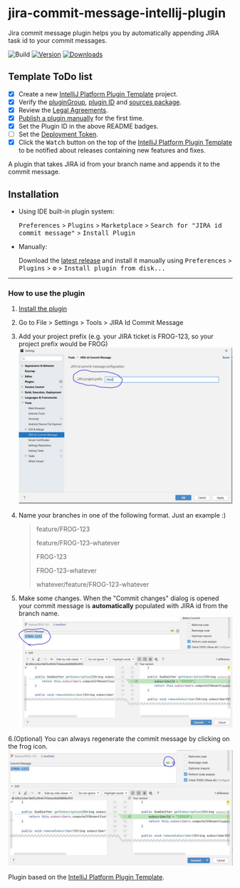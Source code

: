 # jira-commit-message-intellij-plugin

Jira commit message plugin helps you by automatically appending JIRA task id to your commit messages.

![Build](https://github.com/nemwiz/jira-commit-message-intellij-plugin/workflows/Build/badge.svg)
[![Version](https://img.shields.io/jetbrains/plugin/v/14310-jira-id-commit-message.svg)](https://plugins.jetbrains.com/plugin/14310-jira-id-commit-message)
[![Downloads](https://img.shields.io/jetbrains/plugin/d/14310-jira-id-commit-message.svg)](https://plugins.jetbrains.com/plugin/14310-jira-id-commit-message)

## Template ToDo list
- [x] Create a new [IntelliJ Platform Plugin Template][template] project.
- [x] Verify the [pluginGroup](/gradle.properties), [plugin ID](/src/main/resources/META-INF/plugin.xml) and [sources package](/src/main/kotlin).
- [x] Review the [Legal Agreements](https://plugins.jetbrains.com/docs/marketplace/legal-agreements.html).
- [x] [Publish a plugin manually](https://www.jetbrains.org/intellij/sdk/docs/basics/getting_started/publishing_plugin.html) for the first time.
- [x] Set the Plugin ID in the above README badges.
- [ ] Set the [Deployment Token](https://plugins.jetbrains.com/docs/marketplace/plugin-upload.html).
- [x] Click the <kbd>Watch</kbd> button on the top of the [IntelliJ Platform Plugin Template][template] to be notified about releases containing new features and fixes.

<!-- Plugin description -->
A plugin that takes JIRA id from your branch name and appends it to the commit message.
<!-- Plugin description end -->

## Installation

- Using IDE built-in plugin system:
  
  <kbd>Preferences</kbd> > <kbd>Plugins</kbd> > <kbd>Marketplace</kbd> > <kbd>Search for "JIRA id commit message"</kbd> >
  <kbd>Install Plugin</kbd>
  
- Manually:

  Download the [latest release](https://github.com/nemwiz/jira-commit-message-intellij-plugin/releases/latest) and install it manually using
  <kbd>Preferences</kbd> > <kbd>Plugins</kbd> > <kbd>⚙️</kbd> > <kbd>Install plugin from disk...</kbd>


---

### How to use the plugin


1. [Install the plugin](https://plugins.jetbrains.com/plugin/14310-jira-id-commit-message)
2. Go to File > Settings > Tools > JIRA Id Commit Message
3. Add your project prefix (e.g. your JIRA ticket is FROG-123, so your project prefix would be FROG)
![Example](screenshot1.JPG)

4. Name your branches in one of the following format. Just an example :)
    > feature/FROG-123
    >
    > feature/FROG-123-whatever
    >
    > FROG-123
    >
    > FROG-123-whatever
    >
    > whatever/feature/FROG-123-whatever

5. Make some changes. When the "Commit changes" dialog is opened your commit message is **automatically** populated with JIRA id from the branch name.
![Example](screenshot2.JPG)


6.(Optional) You can always regenerate the commit message by clicking on the frog icon.
![Example](screenshot3.JPG)

Plugin based on the [IntelliJ Platform Plugin Template][template].

[template]: https://github.com/JetBrains/intellij-platform-plugin-template
